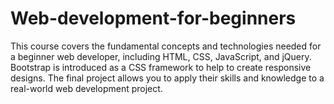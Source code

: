 # Web-development-for-beginners
This course covers the fundamental concepts and technologies needed for a beginner web developer, including HTML, CSS, JavaScript, and jQuery. Bootstrap is introduced as a CSS framework to help to create responsive designs. The final project allows you to apply their skills and knowledge to a real-world web development project.
